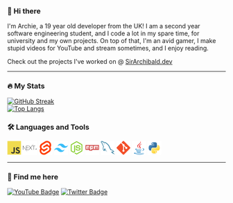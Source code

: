 ### 👋 Hi there

I'm Archie, a 19 year old developer from the UK! I am a second year software engineering student, and I code a lot in my spare time, for university and my own projects. On top of that, I'm an avid gamer, I make stupid videos for YouTube and stream sometimes, and I enjoy reading.

Check out the projects I've worked on @ [SirArchibald.dev](https://sirarchibald.dev)

---

### 🔥 My Stats
[![GitHub Streak](http://github-readme-streak-stats.herokuapp.com?user=SirArchibald97&theme=dark)](https://git.io/streak-stats)<br>
[![Top Langs](https://github-readme-stats-seven-zeta-75.vercel.app/api/top-langs/?username=SirArchibald97&theme=dark&show_icons=true&count_private=true)](https://github.com/anuraghazra/github-readme-stats)

### 🛠️ Languages and Tools
<div id="tech">
  <img src="https://github.com/devicons/devicon/blob/master/icons/javascript/javascript-original.svg" height="32" width="32" />
  <img src="https://github.com/devicons/devicon/blob/master/icons/nextjs/nextjs-original-wordmark.svg" height="32" width="32" />
  <img src="https://github.com/devicons/devicon/blob/master/icons/svelte/svelte-original.svg" heigh="32" width="32" />
  <img src="https://github.com/devicons/devicon/blob/master/icons/tailwindcss/tailwindcss-plain.svg" height="32" width="32" />
  <img src="https://github.com/devicons/devicon/blob/master/icons/nodejs/nodejs-original.svg" height="32" width="32" />
  <img src="https://github.com/devicons/devicon/blob/master/icons/npm/npm-original-wordmark.svg" height="32" width="32" />
  <img src="https://github.com/devicons/devicon/blob/master/icons/mysql/mysql-original.svg" height="32" width="32" />
  <img src="https://github.com/devicons/devicon/blob/master/icons/git/git-original.svg" height="32" width="32" />
  <img src="https://github.com/devicons/devicon/blob/master/icons/java/java-original.svg" height="32" width="32" />
  <img src="https://github.com/devicons/devicon/blob/master/icons/python/python-original.svg" height="32" width="32" />
</div>

---

### 💬 Find me here
<div id="badges">
  <a href="https://youtube.com/@sirarchibald"><img src="https://img.shields.io/badge/YouTube-red?logo=youtube&logoColor=white&style=for-the-badge" alt="YouTube Badge"/></a>
  <a href="https://twitter.com/sirarchibald97"><img src="https://img.shields.io/badge/Twitter-blue?logo=twitter&logoColor=white&style=for-the-badge" alt="Twitter Badge"/></a>
</div>

